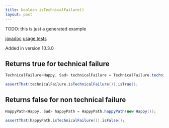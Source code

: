```yaml
---
title: boolean isTechnicalFailure()
layout: post
---
```

TODO: this is just a generated example

[javadoc](https://oss.sonatype.org/service/local/repositories/releases/archive/io/github/theangrydev/business-flows/10.3.0/business-flows-10.3.0-javadoc.jar/!/io/github/theangrydev/businessflows/BusinessFlow.html#isTechnicalFailure--) [usage tests](https://github.com/theangrydev/business-flows/blob/master/src/test/java/api/usage/businessflow/IsTechnicalFailureTest.java)

Added in version 10.3.0


## Returns true for technical failure
```java
TechnicalFailure<Happy, Sad> technicalFailure = TechnicalFailure.technicalFailure(new Exception());

assertThat(technicalFailure.isTechnicalFailure()).isTrue();
```

## Returns false for non technical failure
```java
HappyPath<Happy, Sad> happyPath = HappyPath.happyPath(new Happy());

assertThat(happyPath.isTechnicalFailure()).isFalse();
```

